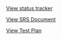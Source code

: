 [View status tracker](https://docs.google.com/spreadsheets/d/1dWh-B1w62BpS_Qa8wVFk40UP4R3Bj7zN-dNZy95mO38/edit?usp=sharing)


[View SRS Document](https://docs.google.com/document/d/1Af06GvYU9m-Js-D04dDtwlX5uSezmtnFReLIm131LQ4/edit?usp=sharing)

[View Test Plan](https://docs.google.com/spreadsheets/d/1UNFx_kfweuRBjeW72XbHgfl7GCfk-5OZFGRCIhwi75g/edit?usp=sharing)
